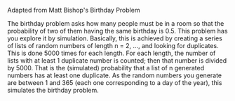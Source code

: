 Adapted from Matt Bishop's Birthday Problem

The birthday problem asks how many people must be in a room so that the probability of two of them having the same birthday is 0.5. This problem has you explore it by simulation. Basically, this is achieved by creating a series of lists of random numbers of length n = 2, …, and looking for duplicates. This is done 5000 times for each length. For each length, the number of lists with at least 1 duplicate number is counted; then that number is divided by 5000. That is the (simulated) probability that a list of n generated numbers has at least one duplicate. As the random numbers you generate are between 1 and 365 (each one corresponding to a day of the year), this simulates the birthday problem.
